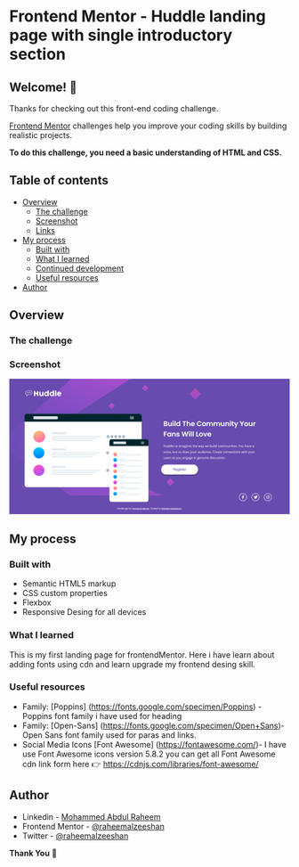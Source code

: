 # Frontend Mentor - Huddle landing page with single introductory section

## Welcome! 👋

Thanks for checking out this front-end coding challenge.

[Frontend Mentor](https://www.frontendmentor.io) challenges help you improve your coding skills by building realistic projects.

**To do this challenge, you need a basic understanding of HTML and CSS.**
## Table of contents

- [Overview](#overview)
  - [The challenge](#the-challenge)
  - [Screenshot](#screenshot)
  - [Links](#links)
- [My process](#my-process)
  - [Built with](#built-with)
  - [What I learned](#what-i-learned)
  - [Continued development](#continued-development)
  - [Useful resources](#useful-resources)
- [Author](#author)


## Overview

### The challenge


### Screenshot

![Design preview for the Huddle landing page with single introductory section](./images/screenshot.png)


## My process

### Built with

- Semantic HTML5 markup
- CSS custom properties
- Flexbox
- Responsive Desing for all devices

### What I learned
This is my first landing page for frontendMentor. Here i have learn about adding fonts using cdn and learn upgrade my frontend desing skill.

### Useful resources

- Family: [Poppins] (https://fonts.google.com/specimen/Poppins) - Poppins font family i have used for heading 
- Family: [Open-Sans] (https://fonts.google.com/specimen/Open+Sans)- Open Sans font family used for paras and links.
- Social Media Icons [Font Awesome] (https://fontawesome.com/)- I have use Font Awesome icons version 5.8.2 you can get all Font Awesome cdn link form here 👉 https://cdnjs.com/libraries/font-awesome/

## Author

- Linkedin - [Mohammed Abdul Raheem](https://www.linkedin.com/in/raheemalzeeshan)
- Frontend Mentor - [@raheemalzeeshan](https://www.frontendmentor.io/profile/raheemalzeeshan)
- Twitter - [@raheemalzeeshan](https://www.twitter.com/raheemalzeeshan)

**Thank You** 🚀
